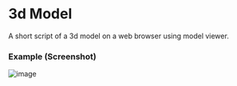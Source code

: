 # 3d Model
A short script of a 3d model on a web browser using model viewer.

### Example (Screenshot)

![image](https://user-images.githubusercontent.com/36749450/97655973-abf12680-1a3c-11eb-8b7c-78129badcbd9.png)
